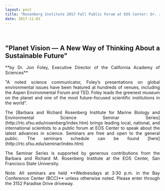 ```yaml
---
layout: post
title: "Rosenberg Institute 2017 Fall Public Forum at EOS Center: Dr. Jonathan Foley"
date: 2017-11-01
---
```


<br>

<div style="text-align:justify" markdown="1">

## "Planet Vision — A New Way of Thinking About a Sustainable Future"

<p> **by Dr. Jon Foley, Executive Director of the California Academy of Sciences** </p>

<p> "A noted science communicator, Foley’s presentations on global environmental issues have been featured at hundreds of venues, including the Aspen Environmental Forum and TED. Foley leads the greenest museum on the planet and one of the most future-focused scientific institutions in the world". </p>

<p> The [Barbara and Richard Rosenberg Institute for Marine Biology and Environmental Science Seminar Series](http://rtc.sfsu.edu/rosenberg/index.htm) brings leading local, national, and international scientists to a public forum at EOS Center to speak about the latest advances in science. Seminars are free and open to the general public. The seminars schedule can be found [here](http://rtc.sfsu.edu/seminar/index.htm) </p> 

<p>The Seminar Series is supported by generous contributions from the Barbara and Richard M. Rosenberg Institute at the EOS Center, San Francisco State University. </p>

<p> Note: All seminars are held **Wednesdays at 3:30 p.m. in the Bay Conference Center (BCC)** unless otherwise noted. Please enter through the 3152 Paradise Drive driveway.</p>

	
<div>
